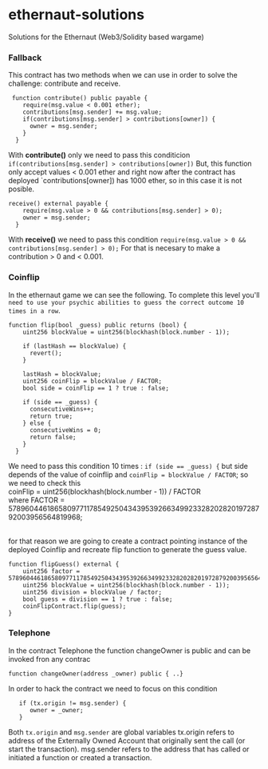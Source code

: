 # ethernaut-solutions
Solutions for the Ethernaut (Web3/Solidity based wargame)

### Fallback 
This contract has two methods when we can use in order to solve the challenge: contribute and receive.
```solidity 
 function contribute() public payable {
    require(msg.value < 0.001 ether);
    contributions[msg.sender] += msg.value;
    if(contributions[msg.sender] > contributions[owner]) {
      owner = msg.sender;
    }
  }
```
With <b>contribute()</b> only we need to pass this conditicion `if(contributions[msg.sender] > contributions[owner])`
But, this function only accept values < 0.001 ether and right now after the contract has deployed `contributions[owner]) has 1000 ether, so in this case it is not posible.


```solidity 
receive() external payable {
    require(msg.value > 0 && contributions[msg.sender] > 0);
    owner = msg.sender;
  }
```
With <b>receive()</b> we need to pass this condition `require(msg.value > 0 && contributions[msg.sender] > 0);` For that is necesary to make a contribution > 0 and < 0.001.


### Coinflip
In the ethernaut game we can see the following. To complete this level you'll `need to use your psychic abilities to guess the correct outcome 10 times in a row`.
```solidity
function flip(bool _guess) public returns (bool) {
    uint256 blockValue = uint256(blockhash(block.number - 1));

    if (lastHash == blockValue) {
      revert();
    }

    lastHash = blockValue;
    uint256 coinFlip = blockValue / FACTOR;
    bool side = coinFlip == 1 ? true : false;

    if (side == _guess) {
      consecutiveWins++;
      return true;
    } else {
      consecutiveWins = 0;
      return false;
    }
  }
```
We need to pass this condition 10 times :  `if (side == _guess) {` but side depends of the value of coinflip and
`coinFlip = blockValue / FACTOR`; so we need to check this </br>
coinFlip = uint256(blockhash(block.number - 1)) / FACTOR  </br>
where FACTOR = 57896044618658097711785492504343953926634992332820282019728792003956564819968;

<br/> for that reason we are going to create a contract pointing instance of the deployed Coinflip and recreate flip function to generate the guess value.
```solidity
function flipGuess() external {
    uint256 factor = 57896044618658097711785492504343953926634992332820282019728792003956564819968;
    uint256 blockValue = uint256(blockhash(block.number - 1));
    uint256 division = blockValue / factor;
    bool guess = division == 1 ? true : false;
    coinFlipContract.flip(guess);
}
```

### Telephone
In the contract Telephone the function changeOwner is public and can be invoked fron any contrac

```solidity 
function changeOwner(address _owner) public { ..}
```
In order to hack the contract we need to focus on this condition
```solidity 
   if (tx.origin != msg.sender) {
      owner = _owner;
   }
```
Both `tx.origin` and `msg.sender` are global variables
tx.origin refers to address of the Externally Owned Account that originally sent the call (or start the transaction).
msg.sender refers to the address that has called or initiated a function or created a transaction.

